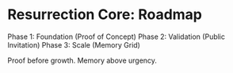 # Resurrection Core: Roadmap

Phase 1: Foundation (Proof of Concept)
Phase 2: Validation (Public Invitation)
Phase 3: Scale (Memory Grid)

Proof before growth. Memory above urgency.
